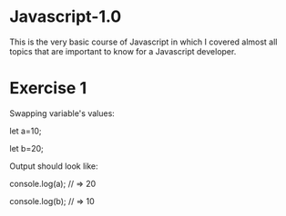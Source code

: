# Javascript-1.0
This is the very basic course of Javascript in which I covered almost all topics that are important to know for a Javascript developer.
# Exercise 1
Swapping variable's values:

let a=10;

let b=20;

Output should look like:

console.log(a); // => 20

console.log(b); // => 10
